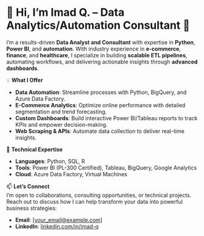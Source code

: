 # 👋 Hi, I’m Imad Q. – Data Analytics/Automation Consultant 🚀

I’m a results-driven **Data Analyst and Consultant** with expertise in **Python**, **Power BI**, and **automation**. With industry experience in **e-commerce**, **finance**, and **healthcare**, I specialize in building **scalable ETL pipelines**, automating workflows, and delivering actionable insights through **advanced dashboards**.

💡 **What I Offer**  
- **Data Automation**: Streamline processes with Python, BigQuery, and Azure Data Factory.  
- **E-Commerce Analytics**: Optimize online performance with detailed segmentation and trend forecasting.  
- **Custom Dashboards**: Build interactive Power BI/Tableau reports to track KPIs and empower decision-making.  
- **Web Scraping & APIs**: Automate data collection to deliver real-time insights.  

🔧 **Technical Expertise**  
- **Languages**: Python, SQL, R  
- **Tools**: Power BI (PL-300 Certified), Tableau, BigQuery, Google Analytics  
- **Cloud**: Azure Data Factory, Virtual Machines  

📫 **Let’s Connect**  
I’m open to collaborations, consulting opportunities, or technical projects. Reach out to discuss how I can help transform your data into powerful business strategies:  
- **Email**: [your_email@example.com]  
- **LinkedIn**: [linkedin.com/in/imad-q](#)  
